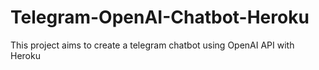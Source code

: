 # Telegram-OpenAI-Chatbot-Heroku
This project aims to create a telegram chatbot using OpenAI API with Heroku

